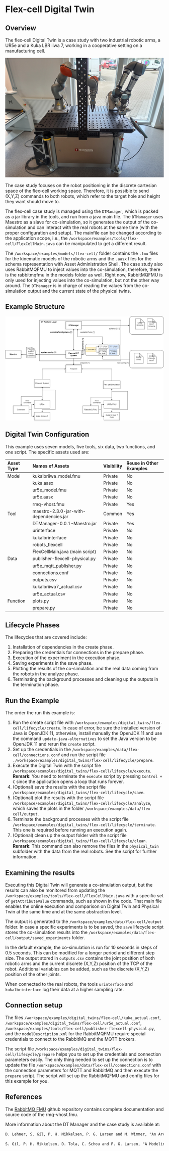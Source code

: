 # Flex-cell Digital Twin
## Overview
The flex-cell Digital Twin is a case study with two industrial robotic arms, a UR5e and a Kuka LBR iiwa 7, working in a cooperative setting on a manufacturing cell.

![Flex-cell Physical Setup](flex-cell_github.jpg)

The case study focuses on the robot positioning in the discrete cartesian space of the flex-cell working space.
Therefore, it is possible to send (X,Y,Z) commands to both robots, which refer to the target hole and height they want should move to.

The flex-cell case study is managed using the ```DTManager```, which is packed as a jar library in the tools, and run from a java main file.
The ```DTManager``` uses Maestro as a slave for co-simulation, so it generates the output of the co-simulation and can interact with the real robots at the same time (with the proper configuration and setup).
The mainfile can be changed according to the application scope, i.e., the ```/workspace/examples/tools/flex-cell/FlexCellMain.java``` can be manipulated to get a different result.

The ```/workspace/examples/models/flex-cell/``` folder contains the ```.fmu``` files for the kinematic models of the robotic arms and the ```.aasx``` files for the schema representation with Asset Administration Shell.
The case study also uses RabbitMQFMU to inject values into the co-simulation, therefore, there is the rabbitmqfmu in the models folder as well.
Right now, RabbitMQFMU is only used for injecting values into the co-simulation, but not the other way around.
The ```DTManager``` is in charge of reading the values from the co-simulation output and the current state of the physical twins.

## Example Structure
![Flex-cell system architecture with the DT Manager](flexcellRepresentation_GitHub.png)

## Digital Twin Configuration
This example uses seven models, five tools, six data, two functions, and one script. The specific assets used are:

| Asset Type | Names of Assets | Visibility | Reuse in Other Examples |
|:---|:---|:---|:---|
| Model | kukalbriiwa_model.fmu | Private | No |
|  | kuka.aasx | Private | No |
|  | ur5e_model.fmu | Private | No |
|  | ur5e.aasx | Private | No |
|  | rmq-vhost.fmu | Private | Yes |
| Tool | maestro-2.3.0-jar-with-dependencies.jar | Common | Yes |
|  | DTManager-0.0.1-Maestro.jar | Private | Yes |
|  | urinterface | Private | No |
|  | kukalbrinterface | Private | No |
|  | robots_flexcell | Private | No |
|  | FlexCellMain.java (main script) | Private | No |
| Data | publisher-flexcell-physical.py | Private | No |
|  | ur5e_mqtt_publisher.py | Private | No |
|  | connections.conf | Private | No |
|  | outputs.csv | Private | No |
|  | kukalbriiwa7_actual.csv | Private | No |
|  | ur5e_actual.csv | Private | No |
| Function | plots.py | Private | No |
|  | prepare.py | Private | No |

## Lifecycle Phases
The lifecycles that are covered include:
1. Installation of dependencies in the create phase.
2. Preparing the credentials for connections in the prepare phase.
3. Execution of the experiment in the execution phase.
4. Saving experiments in the save phase.
5. Plotting the results of the co-simulation and the real data coming from the robots in the analyze phase.
6. Terminating the background processes and cleaning up the outputs in the termination phase.

## Run the Example
The order the run this example is:
1. Run the create script file with ```/workspace/examples/digital_twins/flex-cell/lifecycle/create```. In case of error, be sure the installed version of Java is OpenJDK 11, otherwise, install manually the OpenJDK 11 and use the command ```update-java-alternatives``` to set the Java version to be OpenJDK 11 and rerun the ```create``` script.
2. Set up the credentials in the ```/workspace/examples/data/flex-cell/connections.conf``` and run the script file ```./workspace/examples/digital_twins/flex-cell/lifecycle/prepare```.
3. Execute the Digital Twin with the script file ```/workspace/examples/digital_twins/flex-cell/lifecycle/execute```. **Remark**: You need to terminate the ```execute``` script by pressing ```Control + C``` since the application opens a loop that runs forever.
4. (Optional) save the results with the script file ```/workspace/examples/digital_twins/flex-cell/lifecycle/save```.
5. (Optional) plot the results with the script file ```/workspace/examples/digital_twins/flex-cell/lifecycle/analyze```, which saves the plots in the folder ```/workspace/examples/data/flex-cell/output```.
6. Terminate the background processes with the script file ```/workspace/examples/digital_twins/flex-cell/lifecycle/terminate```. This one is required before running an execution again.
7. (Optional) clean up the output folder with the script file ```/workspace/examples/digital_twins/flex-cell/lifecycle/clean```. **Remark**: This command can also remove the files in the ```physical_twin``` subfolder with the data from the real robots. See the script for further information.

## Examining the results
Executing this Digital Twin will generate a co-simulation output, but the results can also be monitored from updating the ```/workspace/examples/tools/flex-cell/FlexCellMain.java``` with a specific set of ```getAttributeValue``` commands, such as shown in the code.
That main file enables the online execution and comparison on Digital Twin and Physical Twin at the same time and at the same abstraction level.

The output is generated to the ```/workspace/examples/data/flex-cell/output``` folder.
In case a specific experiments is to be saved, the ```save``` lifecycle script stores the co-simulation results into the ```/workspace/examples/data/flex-cell/output/saved_experiments``` folder.

In the default example, the co-simulation is run for 10 seconds in steps of 0.5 seconds.
This can be modified for a longer period and different step size.
The output stored in ```outputs.csv``` contains the joint position of both robotic arms and the current discrete (X,Y,Z) position of the TCP of the robot.
Additional variables can be added, such as the discrete (X,Y,Z) position of the other joints.

When connected to the real robots, the tools ```urinterface``` and ```kukalbrinterface``` log their data at a higher sampling rate.


## Connection setup
The files ```/workspace/examples/digital_twins/flex-cell/kuka_actual.conf```, ```/workspace/examples/digital_twins/flex-cell/ur5e_actual.conf```, ```/workspace/examples/tools/flex-cell/publisher-flexcell-physical.py```, and the ```modelDescription.xml``` for the RabbitMQFMU require special credentials to connect to the RabbitMQ and the MQTT brokers.

The script file  ```/workspace/examples/digital_twins/flex-cell/lifecycle/prepare``` helps you to set up the credentials and connection parameters easily.
The only thing needed to set up the connection is to update the file ```/workspace/examples/data/flex-cell/connections.conf``` with the connection parameters for MQTT and RabbitMQ and then execute the ```prepare``` script.
The script will set up the RabbitMQFMU and config files for this example for you.

## References

The [RabbitMQ FMU](https://github.com/INTO-CPS-Association/fmu-rabbitmq)
github repository contains complete documentation and source code of
the rmq-vhost.fmu.

More information about the DT Manager and the case study is available at:

```txt
D. Lehner, S. Gil, P. H. Mikkelsen, P. G. Larsen and M. Wimmer, "An Architectural Extension for Digital Twin Platforms to Leverage Behavioral Models," 2023 IEEE 19th International Conference on Automation Science and Engineering (CASE), Auckland, New Zealand, 2023, pp. 1-8, doi: 10.1109/CASE56687.2023.10260417.
```
```txt
S. Gil, P. H. Mikkelsen, D. Tola, C. Schou and P. G. Larsen, "A Modeling Approach for Composed Digital Twins in Cooperative Systems," 2023 IEEE 28th International Conference on Emerging Technologies and Factory Automation (ETFA), Sinaia, Romania, 2023, pp. 1-8, doi: 10.1109/ETFA54631.2023.10275601.
```
